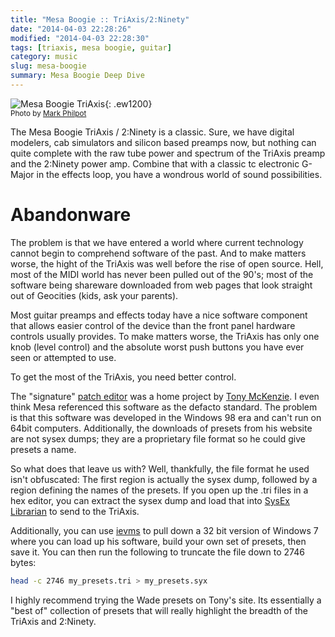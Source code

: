 ```yaml
---
title: "Mesa Boogie :: TriAxis/2:Ninety"
date: "2014-04-03 22:28:26"
modified: "2014-04-03 22:28:30"
tags: [triaxis, mesa boogie, guitar]
category: music
slug: mesa-boogie
summary: Mesa Boogie Deep Dive
---
```

	

![Mesa Boogie TriAxis]({filename}/images/triaxis.jpg "Mesa Boogie TriAxis"){: .ew1200} <br/> <small class="caption-text muted">Photo by <a href="https://www.flickr.com/photos/markphilpot/">Mark Philpot</a></small>

The Mesa Boogie TriAxis / 2:Ninety is a classic.  Sure, we have digital modelers, cab simulators and silicon based preamps now, but nothing can quite complete with the raw tube power and spectrum of the TriAxis preamp and the 2:Ninety power amp.  Combine that with a classic tc electronic G-Major in the effects loop, you have a wondrous world of sound possibilities.

# Abandonware

The problem is that we have entered a world where current technology cannot begin to comprehend software of the past.  And to make matters worse, the hight of the TriAxis was well before the rise of open source.  Hell, most of the MIDI world has never been pulled out of the 90's; most of the software being shareware downloaded from web pages that look straight out of Geocities (kids, ask your parents).

Most guitar preamps and effects today have a nice software component that allows easier control of the device than the front panel hardware controls usually provides.  To make matters worse, the TriAxis has only one knob (level control) and the absolute worst push buttons you have ever seen or attempted to use.  

To get the most of the TriAxis, you need better control.

The "signature" [patch editor](http://www.tonymckenzie.com/triaxis_downloads.htm) was a home project by [Tony McKenzie](http://www.tonymckenzie.com/).  I even think Mesa referenced this software as the defacto standard.  The problem is that this software was developed in the Windows 98 era and can't run on 64bit computers.  Additionally, the downloads of presets from his website are not sysex dumps; they are a proprietary file format so he could give presets a name.

So what does that leave us with?  Well, thankfully, the file format he used isn't obfuscated: The first region is actually the sysex dump, followed by a region defining the names of the presets.  If you open up the .tri files in a hex editor, you can extract the sysex dump and load that into [SysEx Librarian](http://www.snoize.com/SysExLibrarian/) to send to the TriAxis.

Additionally, you can use [ievms](https://github.com/xdissent/ievms) to pull down a 32 bit version of Windows 7 where you can load up his software, build your own set of presets, then save it.  You can then run the following to truncate the file down to 2746 bytes:

```bash
head -c 2746 my_presets.tri > my_presets.syx
```

I highly recommend trying the Wade presets on Tony's site.  Its essentially a "best of" collection of presets that will really highlight the breadth of the TriAxis and 2:Ninety.
